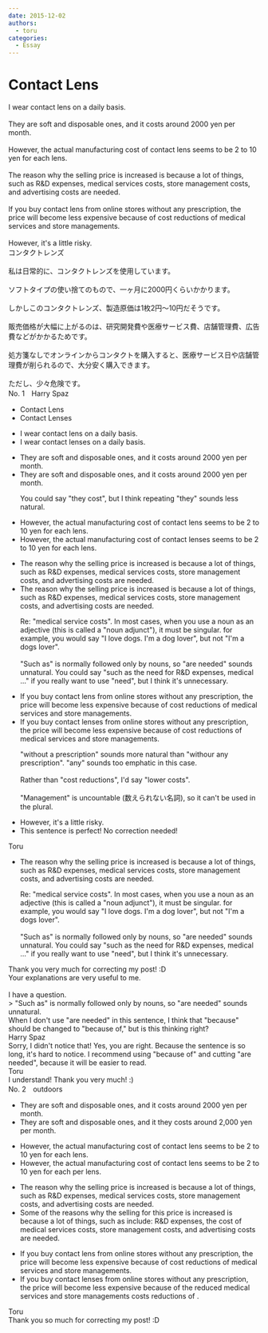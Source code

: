 ```yaml
---
date: 2015-12-02
authors:
  - toru
categories:
  - Essay
---
```


<h1 id="subject_show">Contact Lens</h1>
<div class="date" hidden>Dec 2, 2015 14:35</div>
<div id="post"><div id="body_show_ori">
I wear contact lens on a daily basis.<br/><br/>They are soft and disposable ones, and it costs around 2000 yen per month.<br/><br/>However, the actual manufacturing cost of  contact lens seems to be 2 to 10 yen for each lens.<br/><br/>The reason why the selling price is increased is because a lot of things, such as R&amp;D expenses, medical services costs, store management costs, and advertising costs are needed.<br/><br/>If you buy contact lens from online stores without any prescription, the price will become less expensive because of cost reductions of medical services and store managements.<br/><br/>However, it's a little risky.
</div></div>

<!-- more -->

<div id="post_ja"><div id="body_show_mo">
コンタクトレンズ<br/><br/>私は日常的に、コンタクトレンズを使用しています。<br/><br/>ソフトタイプの使い捨てのもので、一ヶ月に2000円くらいかかります。<br/><br/>しかしこのコンタクトレンズ、製造原価は1枚2円～10円だそうです。<br/><br/>販売価格が大幅に上がるのは、研究開発費や医療サービス費、店舗管理費、広告費などがかかるためです。<br/><br/>処方箋なしでオンラインからコンタクトを購入すると、医療サービス日や店舗管理費が削られるので、大分安く購入できます。<br/><br/>ただし、少々危険です。
</div></div>
<div id="block"><div class="first_name"> No. 1　<span class="just_name">Harry Spaz</span></div><div id="block2">
<ul class="correction_field">
<li class="incorrect">Contact Lens</li>
<li class="corrected correct">
Contact Lens<span class="f_blue">es</span>
</li>
</ul>
<ul class="correction_field">
<li class="incorrect">I wear contact lens on a daily basis.</li>
<li class="corrected correct">
I wear contact lens<span class="f_blue">es</span> on a daily basis.
</li>
</ul>
<ul class="correction_field">
<li class="incorrect">They are soft and disposable ones, and it costs around 2000 yen per month.</li>
<li class="corrected correct">
They are soft and disposable ones, and <span class="sline"><span class="f_red">it</span></span> cost<span class="sline"><span class="f_red">s</span></span> around 2000 yen per month.
<p class="correction_comment">You could say "they cost", but I think repeating "they" sounds less natural.</p>
</li>
</ul>
<ul class="correction_field">
<li class="incorrect">However, the actual manufacturing cost of  contact lens seems to be 2 to 10 yen for each lens.</li>
<li class="corrected correct">
However, the actual manufacturing cost of contact lens<span class="f_blue">es</span> seems to be 2 to 10 yen for each lens.
</li>
</ul>
<ul class="correction_field">
<li class="incorrect">The reason why the selling price is increased is because a lot of things, such as R&amp;D expenses, medical services costs, store management costs, and advertising costs are needed.</li>
<li class="corrected correct">
The reason why the selling price is increased is because a lot of things, such as R&amp;D expenses, medical service<span class="sline"><span class="f_red">s</span></span> costs, store management costs, and advertising costs <span class="sline"><span class="f_red">are needed</span></span>.
<p class="correction_comment">Re: "medical service costs".  In most cases, when you use a noun as an adjective (this is called a "noun adjunct"), it must be singular.  for example, you would say "I love dogs.  I'm a dog lover", but not "I'm a dogs lover".<br/><br/>"Such as" is normally followed only by nouns, so "are needed" sounds unnatural.  You could say "such as the need for R&amp;D expenses, medical ..." if you really want to use "need", but I think it's unnecessary.</p>
</li>
</ul>
<ul class="correction_field">
<li class="incorrect">If you buy contact lens from online stores without any prescription, the price will become less expensive because of cost reductions of medical services and store managements.</li>
<li class="corrected correct">
If you buy contact lens<span class="f_blue">es</span> from online stores without any prescription, the price will be<span class="sline"><span class="f_red">come</span></span> less expensive because of cost reductions of medical services and store management<span class="sline"><span class="f_red">s</span></span>.
<p class="correction_comment">"without a prescription" sounds more natural than "withour any prescription".  "any" sounds too emphatic in this case.<br/><br/>Rather than "cost reductions", I'd say "lower costs".<br/><br/>"Management" is uncountable (数えられない名詞), so it can't be used in the plural.</p>
</li>
</ul>
<ul class="correction_field">
<li class="incorrect">However, it's a little risky.</li>
<li class="corrected perfect">This sentence is perfect! No correction needed!</li>
</ul>
</div><div class="name"><span class="just_name">Toru</span><br><div class="quote_field"><ul class="correction_field">
<li class="corrected correct">
The reason why the selling price is increased is because a lot of things, such as R&amp;D expenses, medical service<span class="sline"><span class="f_red">s</span></span> costs, store management costs, and advertising costs <span class="sline"><span class="f_red">are needed</span></span>.
<p class="correction_comment">
Re: "medical service costs".  In most cases, when you use a noun as an adjective (this is called a "noun adjunct"), it must be singular.  for example, you would say "I love dogs.  I'm a dog lover", but not "I'm a dogs lover".<br/><br/>"Such as" is normally followed only by nouns, so "are needed" sounds unnatural.  You could say "such as the need for R&amp;D expenses, medical ..." if you really want to use "need", but I think it's unnecessary.
</p>
</li>
</ul></div>
Thank you very much for correcting my post! :D<br/>Your explanations are very useful to me.<br/><br/>I have a question.<br/>&gt; "Such as" is normally followed only by nouns, so "are needed" sounds unnatural.<br/>When I don't use "are needed" in this sentence, I think that "because" should be changed to "because of," but is this thinking right?
</div>
<div class="name"><span class="just_name">Harry Spaz</span><br>
Sorry, I didn't notice that!  Yes, you are right.  Because the sentence is so long, it's hard to notice.  I recommend using "because of" and cutting "are needed", because it will be easier to read.
</div>
<div class="name"><span class="just_name">Toru</span><br>
I understand! Thank you very much! :)
</div>
</div>
<div id="block"><div class="first_name"> No. 2　<span class="just_name">outdoors</span></div><div id="block2">
<ul class="correction_field">
<li class="incorrect">They are soft and disposable ones, and it costs around 2000 yen per month.</li>
<li class="corrected correct">
They are soft and disposable <span class="sline">ones</span>, and <span class="sline">it</span> <span class="f_blue">they</span> cost<span class="sline">s</span> around 2,000 yen per month.
</li>
</ul>
<ul class="correction_field">
<li class="incorrect">However, the actual manufacturing cost of  contact lens seems to be 2 to 10 yen for each lens.</li>
<li class="corrected correct">
However, the actual manufacturing cost of contact lens seems to be 2 to 10 yen <span class="sline">for each</span><span class="f_blue"> per</span> lens.
</li>
</ul>
<ul class="correction_field">
<li class="incorrect">The reason why the selling price is increased is because a lot of things, such as R&amp;D expenses, medical services costs, store management costs, and advertising costs are needed.</li>
<li class="corrected correct">
<span class="f_blue">Some of t</span>he reason<span class="f_blue">s</span> <span class="sline">why the selling</span> <span class="f_blue">for this</span> price <span class="sline">is</span> increase<span class="sline">d</span> <span class="sline">is because a lot of things, such</span> <span class="sline">as</span> <span class="f_blue">include</span>: R&amp;D expenses, the cost of medical services <span class="sline">costs</span>, store management costs, and advertising costs <span class="sline">are needed</span>.
</li>
</ul>
<ul class="correction_field">
<li class="incorrect">If you buy contact lens from online stores without any prescription, the price will become less expensive because of cost reductions of medical services and store managements.</li>
<li class="corrected correct">
If you buy contact lens<span class="f_red">es</span> from online stores without any prescription, the price will be<span class="sline">come</span> less <span class="sline">expensive</span> because of <span class="f_blue">the reduced</span> medical service<span class="sline">s</span> and store management<span class="sline">s</span> cost<span class="f_blue">s</span> <span class="sline">reductions</span> <span class="sline">of</span> .
</li>
</ul>
</div><div class="name"><span class="just_name">Toru</span><br>
Thank you so much for correcting my post! :D
</div>
</div>
